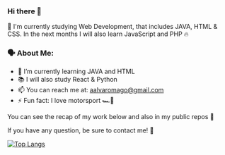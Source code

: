 ### Hi there 👋

🙌 I'm currently studying Web Development, that includes JAVA, HTML & CSS. In the next months I will also learn JavaScript and PHP 🔥

### 🗣️ About Me:

- 🧠 I’m currently learning JAVA and HTML
- 📚 I will also study React & Python
- 📫 You can reach me at: aalvaromago@gmail.com
- ⚡ Fun fact: I love motorsport 🏎️💨

You can see the recap of my work below and also in my public repos 👀

If you have any question, be sure to contact me! 🤙

[![Top Langs](https://github-readme-stats.vercel.app/api/top-langs/?username=alvaromago&theme=dark)](https://github.com/anuraghazra/github-readme-stats)
